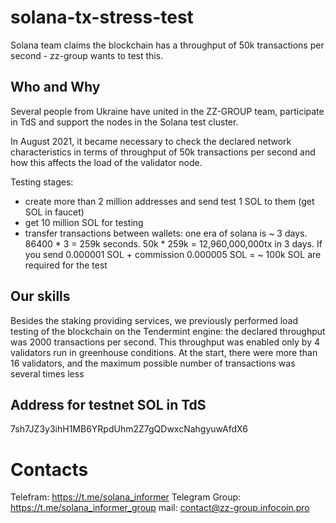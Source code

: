 # solana-tx-stress-test
Solana team claims the blockchain has a throughput of 50k transactions per second - zz-group wants to test this.

## Who and Why
Several people from Ukraine have united in the ZZ-GROUP team, participate in TdS and support the nodes in the Solana test cluster.

In August 2021, it became necessary to check the declared network characteristics in terms of throughput of 50k transactions per second and how this affects the load of the validator node.

Testing stages:
- create more than 2 million addresses and send test 1 SOL to them (get SOL in faucet)
- get 10 million SOL for testing
- transfer transactions between wallets: one era of solana is ~ 3 days. 86400 * 3 = 259k seconds. 50k * 259k = 12,960,000,000tx in 3 days. If you send 0.000001 SOL + commission 0.000005 SOL = ~ 100k SOL are required for the test

## Our skills
Besides the staking providing services, we previously performed load testing of the blockchain on the Tendermint engine:
the declared throughput was 2000 transactions per second. This throughput was enabled only by 4 validators run in greenhouse conditions. At the start, there were more than 16 validators, and the maximum possible number of transactions was several times less

## Address for testnet SOL in TdS
7sh7JZ3y3ihH1MB6YRpdUhm2Z7gQDwxcNahgyuwAfdX6

# Contacts
Telefram: https://t.me/solana_informer
Telegram Group: https://t.me/solana_informer_group
mail: contact@zz-group.infocoin.pro
